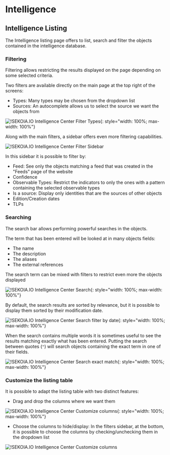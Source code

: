 # Intelligence

## Intelligence Listing

The Intelligence listing page offers to list, search and filter the objects contained in the intelligence database.

### Filtering

Filtering allows restricting the results displayed on the page depending on some selected criteria.

Two filters are available directly on the main page at the top right of the screens:

* Types: Many types may be chosen from the dropdown list
* Sources: An autocomplete allows us to select the source we want the objects from

![!SEKOIA.IO Intelligence Center Filter Types](/assets/intelligence_center/intelligence_filter_types.png){: style="width: 100%; max-width: 100%"}

Along with the main filters, a sidebar offers even more filtering capabilities.

![!SEKOIA.IO Intelligence Center Filter Sidebar](/assets/intelligence_center/intelligence_filter_sidebar.png)

In this sidebar it is possible to filter by:

* Feed: See only the objects matching a feed that was created in the "Feeds" page of the website
* Confidence
* Observable Types: Restrict the indicators to only the ones with a pattern containing the selected observable types
* Is a source: Display only identities that are the sources of other objects
* Edition/Creation dates
* TLPs

### Searching

The search bar allows performing powerful searches in the objects.

The term that has been entered will be looked at in many objects fields:

* The name
* The description
* The aliases
* The external references

The search term can be mixed with filters to restrict even more the objects displayed

![!SEKOIA.IO Intelligence Center Search](/assets/intelligence_center/intelligence_search_fuzzy.png){: style="width: 100%; max-width: 100%"}

By default, the search results are sorted by relevance, but it is possible to display them sorted by their modification date.

![!SEKOIA.IO Intelligence Center Search filter by date](/assets/intelligence_center/intelligence_search_edited.png){: style="width: 100%; max-width: 100%"}

When the search contains multiple words it is sometimes useful to see the results matching exactly what has been entered. Putting the search between quotes (`"`) will search objects containing the exact term in one of their fields.

![!SEKOIA.IO Intelligence Center Search exact match](/assets/intelligence_center/intelligence_search_exact_match.png){: style="width: 100%; max-width: 100%"}


### Customize the listing table

It is possible to adapt the listing table with two distinct features:

* Drag and drop the columns where we want them

![!SEKOIA.IO Intelligence Center Customize columns](/assets/intelligence_center/intelligence_customize_drag_drop.gif){: style="width: 100%; max-width: 100%"}

* Choose the columns to hide/display: In the filters sidebar, at the bottom, it is possible to choose the columns by checking/unchecking them in the dropdown list

![!SEKOIA.IO Intelligence Center Customize columns](/assets/intelligence_center/intelligence_customize_choose_columns.png)

